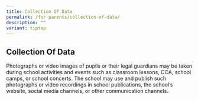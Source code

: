 ```yaml
---
title: Collection Of Data
permalink: /for-parents/collection-of-data/
description: ""
variant: tiptap
---
```

<h2><strong>Collection Of Data</strong></h2>
<p>Photographs or video images of pupils or their legal guardians may be
taken during school activities and events such as classroom lessons, CCA,
school camps, or school concerts. The school may use and publish such photographs
or video recordings in school publications, the school’s website, social
media channels, or other communication channels.</p>